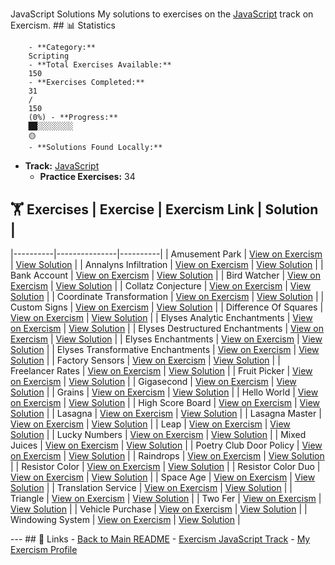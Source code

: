 #
JavaScript
Solutions My solutions to exercises on the [JavaScript](https://exercism.org/tracks/javascript)
track on Exercism. ## 📊 Statistics

        - **Category:**
        Scripting
        - **Total Exercises Available:**
        150
        - **Exercises Completed:**
        31
        /
        150
        (0%) - **Progress:**
        ██░░░░░░░░
        🟡
        - **Solutions Found Locally:**
        
- **Track:** [JavaScript](https://exercism.org/tracks/javascript)
    - **Practice Exercises:**
    34

## 🏋️ Exercises | Exercise | Exercism Link | Solution |
|----------|---------------|----------|
    |
    Amusement Park
    | [View on Exercism](https://exercism.org/tracks/javascript/exercises/amusement-park) | [View Solution](amusement-park/README.md) |
    |
    Annalyns Infiltration
    | [View on Exercism](https://exercism.org/tracks/javascript/exercises/annalyns-infiltration) | [View Solution](annalyns-infiltration/README.md) |
    |
    Bank Account
    | [View on Exercism](https://exercism.org/tracks/javascript/exercises/bank-account) | [View Solution](bank-account/README.md) |
    |
    Bird Watcher
    | [View on Exercism](https://exercism.org/tracks/javascript/exercises/bird-watcher) | [View Solution](bird-watcher/README.md) |
    |
    Collatz Conjecture
    | [View on Exercism](https://exercism.org/tracks/javascript/exercises/collatz-conjecture) | [View Solution](collatz-conjecture/README.md) |
    |
    Coordinate Transformation
    | [View on Exercism](https://exercism.org/tracks/javascript/exercises/coordinate-transformation) | [View Solution](coordinate-transformation/README.md) |
    |
    Custom Signs
    | [View on Exercism](https://exercism.org/tracks/javascript/exercises/custom-signs) | [View Solution](custom-signs/README.md) |
    |
    Difference Of Squares
    | [View on Exercism](https://exercism.org/tracks/javascript/exercises/difference-of-squares) | [View Solution](difference-of-squares/README.md) |
    |
    Elyses Analytic Enchantments
    | [View on Exercism](https://exercism.org/tracks/javascript/exercises/elyses-analytic-enchantments) | [View Solution](elyses-analytic-enchantments/README.md) |
    |
    Elyses Destructured Enchantments
    | [View on Exercism](https://exercism.org/tracks/javascript/exercises/elyses-destructured-enchantments) | [View Solution](elyses-destructured-enchantments/README.md) |
    |
    Elyses Enchantments
    | [View on Exercism](https://exercism.org/tracks/javascript/exercises/elyses-enchantments) | [View Solution](elyses-enchantments/README.md) |
    |
    Elyses Transformative Enchantments
    | [View on Exercism](https://exercism.org/tracks/javascript/exercises/elyses-transformative-enchantments) | [View Solution](elyses-transformative-enchantments/README.md) |
    |
    Factory Sensors
    | [View on Exercism](https://exercism.org/tracks/javascript/exercises/factory-sensors) | [View Solution](factory-sensors/README.md) |
    |
    Freelancer Rates
    | [View on Exercism](https://exercism.org/tracks/javascript/exercises/freelancer-rates) | [View Solution](freelancer-rates/README.md) |
    |
    Fruit Picker
    | [View on Exercism](https://exercism.org/tracks/javascript/exercises/fruit-picker) | [View Solution](fruit-picker/README.md) |
    |
    Gigasecond
    | [View on Exercism](https://exercism.org/tracks/javascript/exercises/gigasecond) | [View Solution](gigasecond/README.md) |
    |
    Grains
    | [View on Exercism](https://exercism.org/tracks/javascript/exercises/grains) | [View Solution](grains/README.md) |
    |
    Hello World
    | [View on Exercism](https://exercism.org/tracks/javascript/exercises/hello-world) | [View Solution](hello-world/README.md) |
    |
    High Score Board
    | [View on Exercism](https://exercism.org/tracks/javascript/exercises/high-score-board) | [View Solution](high-score-board/README.md) |
    |
    Lasagna
    | [View on Exercism](https://exercism.org/tracks/javascript/exercises/lasagna) | [View Solution](lasagna/README.md) |
    |
    Lasagna Master
    | [View on Exercism](https://exercism.org/tracks/javascript/exercises/lasagna-master) | [View Solution](lasagna-master/README.md) |
    |
    Leap
    | [View on Exercism](https://exercism.org/tracks/javascript/exercises/leap) | [View Solution](leap/README.md) |
    |
    Lucky Numbers
    | [View on Exercism](https://exercism.org/tracks/javascript/exercises/lucky-numbers) | [View Solution](lucky-numbers/README.md) |
    |
    Mixed Juices
    | [View on Exercism](https://exercism.org/tracks/javascript/exercises/mixed-juices) | [View Solution](mixed-juices/README.md) |
    |
    Poetry Club Door Policy
    | [View on Exercism](https://exercism.org/tracks/javascript/exercises/poetry-club-door-policy) | [View Solution](poetry-club-door-policy/README.md) |
    |
    Raindrops
    | [View on Exercism](https://exercism.org/tracks/javascript/exercises/raindrops) | [View Solution](raindrops/README.md) |
    |
    Resistor Color
    | [View on Exercism](https://exercism.org/tracks/javascript/exercises/resistor-color) | [View Solution](resistor-color/README.md) |
    |
    Resistor Color Duo
    | [View on Exercism](https://exercism.org/tracks/javascript/exercises/resistor-color-duo) | [View Solution](resistor-color-duo/README.md) |
    |
    Space Age
    | [View on Exercism](https://exercism.org/tracks/javascript/exercises/space-age) | [View Solution](space-age/README.md) |
    |
    Translation Service
    | [View on Exercism](https://exercism.org/tracks/javascript/exercises/translation-service) | [View Solution](translation-service/README.md) |
    |
    Triangle
    | [View on Exercism](https://exercism.org/tracks/javascript/exercises/triangle) | [View Solution](triangle/README.md) |
    |
    Two Fer
    | [View on Exercism](https://exercism.org/tracks/javascript/exercises/two-fer) | [View Solution](two-fer/README.md) |
    |
    Vehicle Purchase
    | [View on Exercism](https://exercism.org/tracks/javascript/exercises/vehicle-purchase) | [View Solution](vehicle-purchase/README.md) |
    |
    Windowing System
    | [View on Exercism](https://exercism.org/tracks/javascript/exercises/windowing-system) | [View Solution](windowing-system/README.md) |

--- ## 🔗 Links - [Back to Main README](../README.md) - [Exercism
JavaScript
Track](https://exercism.org/tracks/javascript) - [My Exercism
Profile](https://exercism.org/profiles/princemuel)

